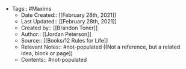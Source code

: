- Tags:: #Maxims
    - Date Created:: [[February 28th, 2021]]
    - Last Updated:: [[February 28th, 2021]]
    - Created by:: [[Brandon Toner]]
    - Author:: [[Jordan Peterson]]
    - Source:: [[Books/12 Rules for Life]]
    - Relevant Notes:: #not-populated ((Not a reference, but a related idea, block or page))
    - Contents:: #not-populated

